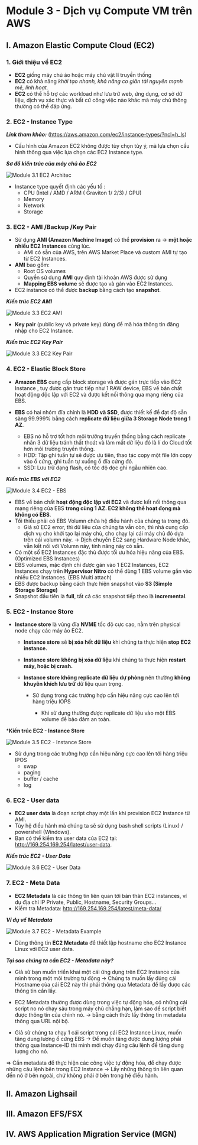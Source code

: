 # **Module 3 - Dịch vụ Compute VM trên AWS**
## **I. Amazon Elastic Compute Cloud (EC2)**
### 1. Giới thiệu về EC2
- **EC2** giống máy chủ ảo hoặc máy chủ vật lí truyền thống
- **EC2** có khả năng *khởi tạo nhanh, khả năng co giãn tài nguyên mạnh mẽ, linh hoạt.*
- **EC2** có thể hỗ trợ các workload như lưu trữ web, ứng dụng, cơ sở dữ liệu, dịch vụ xác thực và bất cứ công việc nào khác mà máy chủ thông thường có thể đáp ứng.

### 2. EC2 - Instance Type

***Link tham khảo:***
(https://aws.amazon.com/ec2/instance-types/?ncl=h_ls)

- Cấu hình của Amazon EC2 không được tùy chọn tùy ý, mà lựa chọn cấu hình thông qua việc
lựa chọn các EC2 Instance type. 

***Sơ đồ kiến trúc của máy chủ ảo EC2***

![Module 3.1 EC2 Architec](https://github.com/DazielNguyen/AWS_FCJ_FA25_VAD_NOTES_LESSON/blob/main/Module_03/Image_module_03/Module%203.1%20EC2%20Architec.png)

- Instance type quyết định các yếu tố :
    + CPU (Intel / AMD / ARM ( Graviton 1/ 2/3) / GPU)
    + Memory
    + Network
    + Storage

### 3. EC2 - AMI /Backup /Key Pair
- Sử dụng **AMI (Amazon Machine Image)** có thể **provision** ra -> **một hoặc nhiều EC2 Instances** cùng lúc. 
    + AMI có sẵn của AWS, trên AWS Market Place và custom AMI tự tạo từ EC2 Instances.
- **AMI** bao gồm:
    + Root OS volumes 
    + Quyền sử dụng **AMI** quy định tài khoản AWS được sử dụng 
    + **Mapping EBS volume** sẽ được tạo và gán vào EC2 Instances.
- EC2 instance có thể được **backup** bằng cách tạo **snapshot**.

***Kiến trúc EC2 AMI*** 

![Module 3.3 EC2 AMI](https://github.com/DazielNguyen/AWS_FCJ_FA25_VAD_NOTES_LESSON/blob/main/Module_03/Image_module_03/Module%203.3%20EC2%20AMI%20Architec.png)

- **Key pair** (public key và private key) dùng để mã hóa thông tin đăng nhập cho EC2 Instance.

***Kiến trúc EC2 Key Pair*** 

![Module 3.3 EC2 Key Pair](https://github.com/DazielNguyen/AWS_FCJ_FA25_VAD_NOTES_LESSON/blob/main/Module_03/Image_module_03/Module%203.3%20EC2%20Key%20Pair.png)

### 4. EC2 - Elastic Block Store 
- **Amazon EBS** cung cấp block storage và được gán trực tiếp vào EC2 Instance , tuy được gán trực tiếp như 1 RAW device, EBS về bản chất hoạt động độc lập với EC2 và được kết nối thông qua mạng riêng của EBS.

- **EBS** có hai nhóm đĩa chính là **HDD và SSD**, được thiết kế để đạt độ sẵn sàng 99.999% bằng cách **replicate dữ liệu giữa 3 Storage Node trong 1 AZ**.
    + EBS nó hỗ trợ tốt hơn môi trường truyền thống bằng cách replicate nhân 3 dữ liệu tránh thất thoát và làm mất dữ liệu đó là lí do Cloud tốt hơn môi trường truyền thống. 
    + HDD: Tập ghi tuần tự sẽ được ưu tiên, thao tác copy một file lớn copy vào ổ cứng, ghi tuần tự xuống ổ đĩa cứng đó. 
    + SSD: Lưu trữ dạng flash, có tốc độ đọc ghi ngẫu nhiên cao. 

***Kiến trúc EBS với EC2***

![Module 3.4 EC2 - EBS](https://github.com/DazielNguyen/AWS_FCJ_FA25_VAD_NOTES_LESSON/blob/main/Module_03/Image_module_03/Module%203.4%20EC2%20-%20EBS.png)

- EBS về bản chất **hoạt động độc lập với EC2** và được kết nối thông qua mạng riêng của EBS **trong cùng 1 AZ. EC2 không thể hoạt đọng mà không có EBS**. 
- Tối thiểu phải có EBS Volumn chứa hệ điều hành của chúng ta trong đó. 
    + Giả sử EC2 error, thì dữ liệu của chúng ta vẫn còn, thì nhà cung cấp dịch vụ cho khởi tạo lại máy chủ, cho chạy lại cái máy chủ đó dựa trên cái volumn này. -> Dịch chuyển EC2 sang Hardware Node khác, vẫn kết nối với Volumn này, tính năng này có sẵn. 
- Có một số EC2 Instances đặc thù được tối ưu hóa hiệu năng của EBS. (Optimized EBS Instances)
- EBS volumes, mặc định chỉ được gán vào 1 EC2 Instances, EC2 Instances chạy trên **Hypervisor Nitro** có thể dùng 1 EBS volume gắn vào nhiều EC2 Instances. (EBS Multi attach)
- EBS được backup bằng cách thực hiện snapshot vào **S3 (Simple Storage Storage)**
- Snapshot đầu tiên là **full**, tất cả các snapshot tiếp theo là **incremental**.

### 5. EC2 - Instance Store 

- **Instance store** là vùng đĩa **NVME** tốc độ cực cao, nằm trên physical node chạy các máy ảo
EC2.
    + **Instance store** sẽ **bị xóa hết dữ liệu** khi chúng ta thực hiện **stop EC2 instance.**
    + **Instance store** **không bị xóa dữ liệu** khi chúng ta thực hiện **restart máy, hoặc bị crash.**
    + **Instance store không replicate dữ liệu dự phòng** nên thường **không khuyên khích lưu trữ** dữ liệu quan trọng.
       
        + Sử dụng trong các trường hợp cần hiệu năng cực cao lên tới hàng triệu IOPS
          
            + Khi sử dụng thường được replicate dữ liệu vào một EBS volume để bảo đảm an toàn.

***Kiến trúc EC2 - Instance Store**

![Module 3.5 EC2 - Instance Store](https://github.com/DazielNguyen/AWS_FCJ_FA25_VAD_NOTES_LESSON/blob/main/Module_03/Image_module_03/Module%203.5%20EC2%20-%20Instance%20Store.png)

- Sử dụng trong các trường hợp cần hiệu năng cực cao lên tới hàng triệu IPOS
    + swap 
    + paging
    + buffer / cache
    + log

### 6. EC2 - User data
- **EC2 user data** là đoạn script chạy một lần khi provision EC2 Instance từ AMI.
- Tùy hệ điều hành mà chúng ta sẽ sử dụng bash shell scripts (Linux) / powershell (Windows).
- Bạn có thể kiểm tra user data của EC2 tại: http://169.254.169.254/latest/user-data.

***Kiến trúc EC2 - User Data***

![Module 3.6 EC2 - User Data](https://github.com/DazielNguyen/AWS_FCJ_FA25_VAD_NOTES_LESSON/blob/main/Module_03/Image_module_03/Module%203.6%20EC2%20-%20User%20Data.png)

### 7. EC2 - Meta Data
- **EC2 Metadata** là các thông tin liên quan tới bản thân EC2 instances, ví dụ địa chỉ IP Private, Public, Hostname, Security Groups...
- Kiểm tra Metadata: http://169.254.169.254/latest/meta-data/

***Ví dụ về Metadata***

![Module 3.7 EC2 - Metadata Example](https://github.com/DazielNguyen/AWS_FCJ_FA25_VAD_NOTES_LESSON/blob/main/Module_03/Image_module_03/Module%203.7%20EC2%20-%20Metadata%20Example.png)

- Dùng thông tin **EC2 Metadata** để thiết lập hostname cho EC2 Instance Linux với EC2 user data. 

***Tại sao chúng ta cần EC2 - Metadata này?***
- Giả sử bạn muốn triển khai một cái ứng dụng trên EC2 Instance của mình trong một môi trường tự động -> Chúng ta muốn lấy đúng cái Hostname của cái EC2 này thì phải thông qua Metadata để lấy được các thông tin cần lấy. 

- EC2 Metadata thường được dùng trong việc tự động hóa, có những cái script no
nó chạy sâu trong máy chủ chẳng hạn, làm sao để script biết được thông tin của chính nó. -> bằng cách thức lấy thông tin metadata thông qua URL nội bộ. 

- Giả sử chúng ta chạy 1 cái script trong cái EC2 Instance Linux, muốn tăng dung lượng ổ cứng EBS -> Để muốn tăng được dung lượng phải thông qua Instance-ID thì mình mới chạy đúng câu lệnh để tăng dung lượng cho nó. 

=> Cần metadata để thực hiện các công việc tự động hóa, để chạy được những câu lệnh bên trong EC2 Instance -> Lấy những thông tin liên quan đến nó ở bên ngoài, chứ không phải ở bên trong hệ điều hành. 







## **II. Amazon Lighsail**
## **III. Amazon EFS/FSX**
## **IV. AWS Application Migration Service (MGN)**
